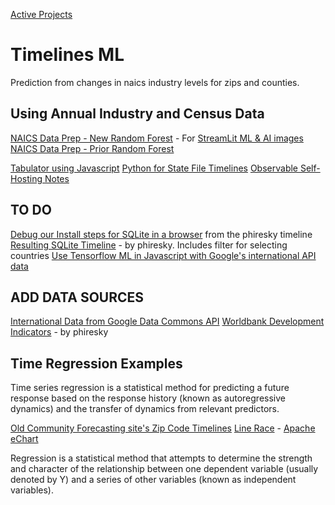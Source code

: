 
[Active Projects](../../io/)

# Timelines ML

Prediction from changes in naics industry levels for zips and counties.

## Using Annual Industry and Census Data

[NAICS Data Prep - New Random Forest](training/) - For [StreamLit ML & AI images](../research/stream/)
[NAICS Data Prep - Prior Random Forest](prep/all/)

[Tabulator using Javascript](tabulator/)
[Python for State File Timelines](prep/industries/)
[Observable Self-Hosting Notes](observable/)

## TO DO
[Debug our Install steps for SQLite in a browser](sqlite/) from the phiresky timeline
[Resulting SQLite Timeline](https://phiresky.github.io/blog/2021/hosting-sqlite-databases-on-github-pages/) - by phiresky. Includes filter for selecting countries
[Use Tensorflow ML in Javascript with Google's international API data](https://www.tensorflow.org/js/demos)

## ADD DATA SOURCES

[International Data from Google Data Commons API](../international/)
[Worldbank Development Indicators](https://github.com/phiresky/world-development-indicators-sqlite/) - by phiresky

## Time Regression Examples

Time series regression is a statistical method for predicting a future response based on the response history (known as autoregressive dynamics) and the transfer of dynamics from relevant predictors.

[Old Community Forecasting site's Zip Code Timelines](/community-forecasting/?page=zip/#zip=30318)
[Line Race](../../line-race.html) - [Apache eChart](https://echarts.apache.org/examples/en/editor.html?c=line-race)

Regression is a statistical method that attempts to determine the strength and character of the relationship between one dependent variable (usually denoted by Y) and a series of other variables (known as independent variables).

